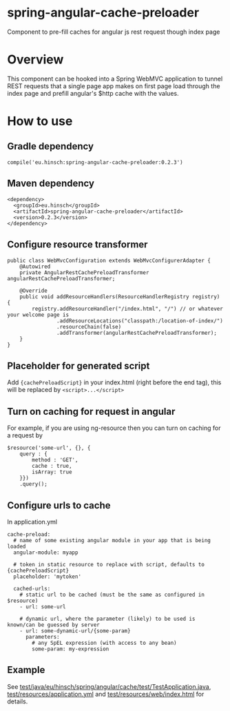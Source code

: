 # spring-angular-cache-preloader
Component to pre-fill caches for angular js rest request though index page

# Overview

This component can be hooked into a Spring WebMVC application to tunnel REST requests that a single page app makes on first page load through the index page and prefill angular's $http cache with the values.

# How to use

## Gradle dependency
```
compile('eu.hinsch:spring-angular-cache-preloader:0.2.3')
```

## Maven dependency
```
<dependency>
  <groupId>eu.hinsch</groupId>
  <artifactId>spring-angular-cache-preloader</artifactId>
  <version>0.2.3</version>
</dependency>
```

## Configure resource transformer
```
public class WebMvcConfiguration extends WebMvcConfigurerAdapter {
    @Autowired
    private AngularRestCachePreloadTransformer angularRestCachePreloadTransformer;

    @Override
    public void addResourceHandlers(ResourceHandlerRegistry registry) {
        registry.addResourceHandler("/index.html", "/") // or whatever your welcome page is
                .addResourceLocations("classpath:/location-of-index/")
                .resourceChain(false)
                .addTransformer(angularRestCachePreloadTransformer);
    }
}
```

## Placeholder for generated script
Add ```{cachePreloadScript}``` in your index.html (right before the </body> end tag), this will be replaced by ```<script>...</script>```

## Turn on caching for request in angular
For example, if you are using ng-resource then you can turn on caching for a request by
```
$resource('some-url', {}, {
    query : {
        method : 'GET',
        cache : true,
        isArray: true
    }})
    .query();
```

## Configure urls to cache
In application.yml
```
cache-preload:
  # name of some existing angular module in your app that is being loaded
  angular-module: myapp
  
  # token in static resource to replace with script, defaults to {cachePreloadScript}
  placeholder: 'mytoken'
  
  cached-urls:
    # static url to be cached (must be the same as configured in $resource)
    - url: some-url
    
    # dynamic url, where the parameter (likely) to be used is known/can be guessed by server
    - url: some-dynamic-url/{some-param}
      parameters:
        # any SpEL expression (with access to any bean)
        some-param: my-expression
```

## Example

See [test/java/eu/hinsch/spring/angular/cache/test/TestApplication.java](https://github.com/lukashinsch/spring-angular-cache-preloader/blob/master/src/test/java/eu/hinsch/spring/angular/cache/test/TestApplication.java),
[test/resources/application.yml](https://github.com/lukashinsch/spring-angular-cache-preloader/blob/master/src/test/resources/application.yml)
and [test/resources/web/index.html](https://github.com/lukashinsch/spring-angular-cache-preloader/blob/master/src/test/resources/web/index.html) for details.
